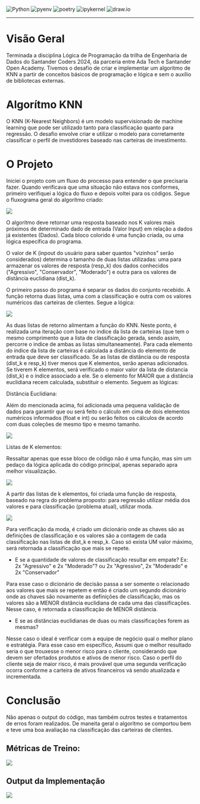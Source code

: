![Python](https://img.shields.io/badge/python-3670A0?style=for-the-badge&logo=python&logoColor=ffdd54)
![pyenv](https://img.shields.io/badge/pyenv-white?style=for-the-badge)
![poetry](https://img.shields.io/badge/poetry-d0d4fc?style=for-the-badge)
![ipykernel](https://img.shields.io/badge/ipykernel-3670A0?style=for-the-badge)
![draw.io](https://img.shields.io/badge/draw.io-F2931E?style=for-the-badge)

---

# Visão Geral
Terminada a disciplina Lógica de Programação da trilha de Engenharia de Dados do Santander Coders 2024, da parceria entre Ada Tech e Santander Open Academy. Tivemos o desafio de criar e implementar um algoritmo de KNN a partir de conceitos básicos de programação e lógica e sem o auxílio de bibliotecas externas.

# Algorítmo KNN
O KNN (K-Nearest Neighbors) é um modelo supervisionado de machine learning que pode ser utilizado tanto para classificação quanto para regressão. O desafio envolve criar e utilizar o modelo para corretamente classificar o perfil de investidores baseado nas carteiras de investimento.

# O Projeto
Iniciei o projeto com um fluxo do processo para entender o que precisaria fazer. Quando verificava que uma situação não estava nos conformes, primeiro verifiquei a lógica do fluxo e depois voltei para os códigos. Segue o fluxograma geral do algorítmo criado:

<img src="Assets/Projeto_KNN - 0.png">

O algorítmo deve retornar uma resposta baseado nos K valores mais próximos de determinado dado de entrada (Valor Input) em relação a dados já existentes (Dados). Cada bloco colorido é uma função criada, ou uma lógica específica do programa.

O valor de K (inpout do usuário para saber quantos "vizinhos" serão considerados) determina o tamanho de duas listas utilizadas: uma para armazenar os valores de resposta (resp_k) dos dados conhecidos ("Agressivo", "Conservador", "Moderado") e outra para os valores de distância euclidiana (dist_k).

O primeiro passo do programa é separar os dados do conjunto recebido. A função retorna duas listas, uma com a classificação e outra com os valores numéricos das carteiras de clientes. Segue a lógica:

<img src="Assets/Projeto_KNN - 1.png">

As duas listas de retorno alimentam a função do KNN. Neste ponto, é realizada uma iteração com base no indice da lista de carteiras (que tem o mesmo comprimento que a lista de classificação gerada, sendo assim, percorre o indice de ambas as listas simultaneamente). Para cada elemento do indice da lista de carteiras é calculada a distância do elemento de entrada que deve ser classificado. Se as listas de distância ou de resposta (dist_k e resp_k) tiver menos que K elementos, serão apenas adicionados. Se tiverem K elementos, será verificado o maior valor da lista de distancia (dist_k) e o indice associado a ele. Se o elemento for MAIOR que a distância euclidiana recem calculada, substituir o elemento. Seguem as lógicas:

Distância Euclidiana:

Além do mencionada acima, foi adicionada uma pequena validação de dados para garantir que ou será feito o cálculo em cima de dois elementos numéricos informados (float e int) ou serão feitos os cálculos de acordo com duas coleções de mesmo tipo e mesmo tamanho.

<img src="Assets/Projeto_KNN - 2.png">

Listas de K elementos:

Ressaltar apenas que esse bloco de código não é uma função, mas sim um pedaço da lógica aplicada do código principal, apenas separado apra melhor visualização.

<img src="Assets/Projeto_KNN - 3.png">

A partir das listas de k elementos, foi criada uma função de resposta, baseado na regra do problema proposto: para regressão utilizar média dos valores e para classificação (problema atual), utilizar moda.

<img src="Assets/Projeto_KNN - 4.png">

Para verificação da moda, é criado um dicionário onde as chaves são as definições de classificação e os valores são a contagem de cada classificação nas listas de dist_k e resp_k. Caso só exista UM valor máximo, será retornada a classificação que mais se repete.

- E se a quantidade de valores de classificação resultar em empate? Ex: 2x "Agressivo" e 2x "Moderado"? ou 2x "Agressivo", 2x "Moderado" e 2x "Conservador"

Para esse caso o dicionário de decisão passa a ser somente o relacionado aos valores que mais se repetem e então é criado um segundo dicionário onde as chaves são novamente as definições de classificação, mas os valores são a MENOR distância euclidiana de cada uma das classificações. Nesse caso, é retornada a classificação de MENOR distância.

- E se as distâncias euclidianas de duas ou mais classificações forem as mesmas?

Nesse caso o ideal é verificar com a equipe de negócio qual o melhor plano e estratégia. Para esse caso em específico, Assumi que o melhor resultado seria o que trouxesse o menor risco para o cliente, considerando que devem ser ofertados produtos e ativos de menor risco. Caso o perfil do cliente seja de maior risco, é mais provável que uma segunda verificação ocorra conforme a carteira de ativos financeiros vá sendo atualizada e incrementada.

# Conclusão

Não apenas o output do código, mas também outros testes e tratamentos de erros foram realizados. De maneita geral o algorítmo se comportou bem e teve uma boa avaliação na classificação das carteiras de clientes.

## Métricas de Treino:

<img src="Assets/Projeto_KNN - 5.png">

## Output da Implementação

<img src="Assets/Projeto_KNN - 6.png">